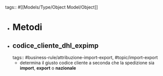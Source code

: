 tags:: #[[Models/Type/Object Model/Object]]

- # Metodi
- ## codice_cliente_dhl_expimp
  tags:: #business-rule/attribuzione-import-export, #topic/import-export
	- determina il giusto codice cliente a seconda che la spedizione sia **import**, **export** o **nazionale**